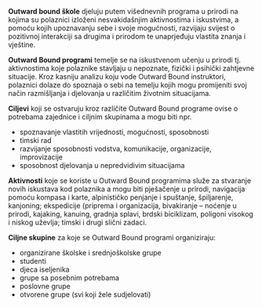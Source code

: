 **Outward bound škole** djeluju putem višednevnih programa u prirodi na kojima su polaznici izloženi nesvakidašnjim aktivnostima i iskustvima, a pomoću kojih upoznavanju sebe i svoje mogućnosti, razvijaju svijest o pozitivnoj interakciji sa drugima i prirodom te unaprjeđuju vlastita znanja i vještine.

**Outward Bound programi** temelje se na iskustvenom učenju u prirodi tj. aktivnostima koje polaznike stavljaju u nepoznate, fizički i psihički zahtjevne situacije. Kroz kasniju analizu koju vode Outward Bound instruktori, polaznici dolaze do spoznaja o sebi na temelju kojih mogu promijeniti svoj način razmišljanja i djelovanja u različitim životnim situacijama.

**Ciljevi** koji se ostvaruju kroz različite Outward Bound programe ovise o potrebama zajednice i ciljnim skupinama a mogu biti npr.

-	spoznavanje vlastitih vrijednosti, mogućnosti, sposobnosti
-	timski rad
-	razvijanje sposobnosti vodstva, komunikacije, organizacije, improvizacije
-	sposobnost djelovanja u nepredvidivim situacijama

**Aktivnosti** koje se koriste u Outward Bound programima služe za stvaranje novih iskustava kod polaznika a mogu biti pješačenje u prirodi, navigacija pomoću kompasa i karte, alpinističko penjanje i spuštanje, špiljarenje, kanjoning; ekspedicije (priprema i organizacija, bivakiranje – noćenje u prirodi, kajaking, kanuing, gradnja splavi, brdski biciklizam, poligoni visokog i niskog uževlja; timski i drugi slični zadaci.

**Ciljne skupine** za koje se Outward Bound programi organiziraju:

-	organizirane školske i srednjoškolske grupe
-	studenti
-	djeca iseljenika
-	grupe sa posebnim potrebama
-	poslovne grupe
-	otvorene grupe (svi koji žele sudjelovati)
